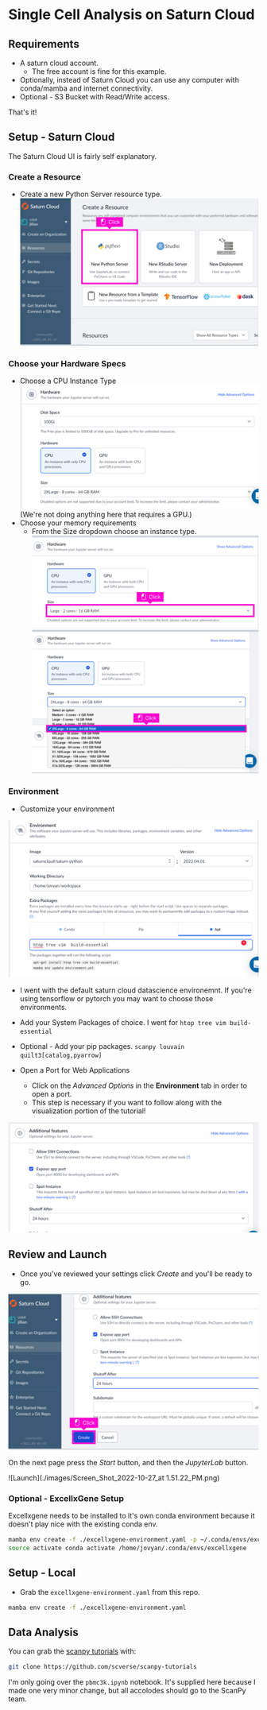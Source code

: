 # Single Cell Analysis on Saturn Cloud

## Requirements

* A saturn cloud account. 
    * The free account is fine for this example.
* Optionally, instead of Saturn Cloud you can use any computer with conda/mamba and internet connectivity.
* Optional - S3 Bucket with Read/Write access.

That's it!

## Setup - Saturn Cloud

The Saturn Cloud UI is fairly self explanatory. 

### Create a Resource

* Create a new Python Server resource type.
![Python Server](./images/Screen_Shot_2022-10-27_at_1.47.08_PM.png)

### Choose your Hardware Specs

* Choose a CPU Instance Type
 ![CPU Example](./images/Screen_Shot_2022-10-27_at_1.37.26_PM.png)
   (We're not doing anything here that requires a GPU.)
* Choose your memory requirements
  * From the Size dropdown choose an instance type.
![Memory 1](./images/Screen_Shot_2022-10-27_at_1.47.47_PM.png)
![Memory 2](./images/Screen_Shot_2022-10-27_at_1.47.59_PM.png)

### Environment

* Customize your environment

![Environment](images/Screen_Shot_2022-10-27_at_1.38.20_PM.png)

  * I went with the default saturn cloud datascience environemnt. If you're using tensorflow or pytorch you may want to choose those environments.
* Add your System Packages of choice. I went for `htop tree vim build-essential`
* Optional - Add your pip packages. `scanpy louvain quilt3[catalog,pyarrow]`

* Open a Port for Web Applications
    * Click on the *Advanced Options* in the **Environment** tab in order to open a port.
    * This step is necessary if you want to follow along with the visualization portion of the tutorial!
  
![Open Port](./images/Screen_Shot_2022-10-27_at_1.38.31_PM.png)

## Review and Launch

* Once you've reviewed your settings click *Create* and you'll be ready to go.

![Create](./images/Screen_Shot_2022-10-27_at_1.49.54_PM.png)

On the next page press the *Start* button, and then the *JupyterLab* button.

![Launch](./images/Screen_Shot_2022-10-27_at 1.51.22_PM.png)

### Optional - ExcellxGene Setup

Excellxgene needs to be installed to it's own conda environment because it doesn't play nice with the existing conda env.

```bash
mamba env create -f ./excellxgene-environment.yaml -p ~/.conda/envs/excellxgene
source activate conda activate /home/jovyan/.conda/envs/excellxgene
```

## Setup - Local

* Grab the `excellxgene-environment.yaml` from this repo.

```bash
mamba env create -f ./excellxgene-environment.yaml
```

## Data Analysis

You can grab the [scanpy tutorials](https://github.com/scverse/scanpy-tutorials) with:

```bash
git clone https://github.com/scverse/scanpy-tutorials
```

I'm only going over the `pbmc3k.ipynb` notebook. It's supplied here because I made one very minor change, but all accolodes should go to the ScanPy team.
